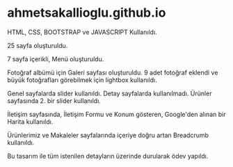# ahmetsakallioglu.github.io

HTML, CSS, BOOTSTRAP ve JAVASCRIPT Kullanıldı.

25 sayfa oluşturuldu.

7 sayfa içerikli, Menü oluşturuldu.

Fotoğraf albümü için Galeri sayfası oluşturuldu.
9 adet fotoğraf eklendi ve büyük fotoğrafları görebilmek için lightbox kullanıldı.

Genel sayfalarda slider kullanıldı. Detay sayfalarda kullanılmadı.
Ürünler sayfasında 2. bir slider kullanıldı.

İletişim sayfasında, İletişim Formu ve Konum gösteren, Google'den alınan bir Harita kullanıldı.

Ürünlerimiz ve Makaleler sayfalarında içeriye doğru artan Breadcrumb kullanıldı.

Bu tasarım ile tüm istenilen detayların üzerinde durularak ödev yapıldı.
